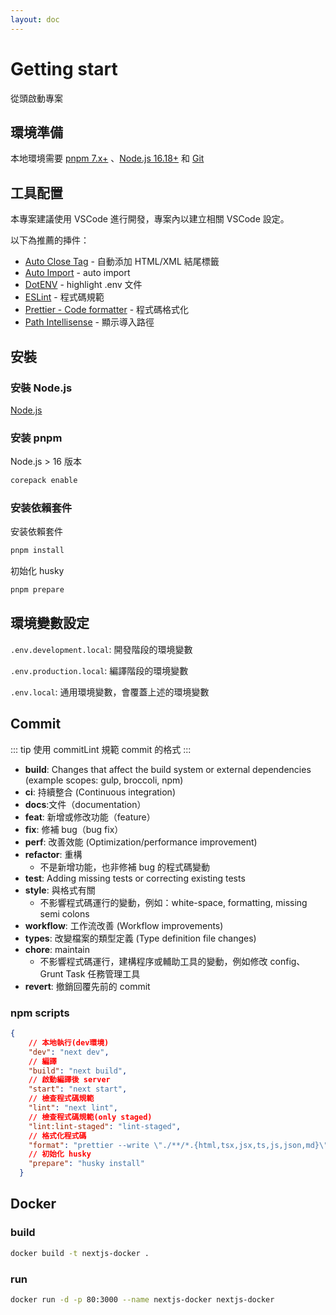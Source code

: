 ```yaml
---
layout: doc
---
```


# Getting start

從頭啟動專案

## 環境準備

本地環境需要 [pnpm 7.x+](https://pnpm.io/) 、[Node.js 16.18+](http://nodejs.org/) 和 [Git](https://git-scm.com/)

## 工具配置

本專案建議使用 VSCode 進行開發，專案內以建立相關 VSCode 設定。

以下為推薦的挿件：

- [Auto Close Tag](https://marketplace.visualstudio.com/items?itemName=formulahendry.auto-close-tag) - 自動添加 HTML/XML 結尾標籤
- [Auto Import](https://marketplace.visualstudio.com/items?itemName=steoates.autoimport) - auto import
- [DotENV](https://marketplace.visualstudio.com/items?itemName=mikestead.dotenv) - highlight .env 文件
- [ESLint](https://marketplace.visualstudio.com/items?itemName=dbaeumer.vscode-eslint) - 程式碼規範
- [Prettier - Code formatter](https://marketplace.visualstudio.com/items?itemName=esbenp.prettier-vscode) - 程式碼格式化
- [Path Intellisense](https://marketplace.visualstudio.com/items?itemName=christian-kohler.path-intellisense) - 顯示導入路徑

## 安裝

### 安裝 Node.js

[Node.js](https://nodejs.org/en)

### 安装 pnpm

Node.js > 16 版本
```bash
corepack enable
```

### 安装依賴套件

安装依賴套件

```bash
pnpm install
```

初始化 husky

```bash
pnpm prepare
```

## 環境變數設定

`.env.development.local`: 開發階段的環境變數

`.env.production.local`: 編譯階段的環境變數

`.env.local`: 通用環境變數，會覆蓋上述的環境變數

## Commit

::: tip
使用 commitLint 規範 commit 的格式
:::

- **build**: Changes that affect the build system or external dependencies (example scopes: gulp, broccoli, npm)
- **ci**: 持續整合 (Continuous integration)
- **docs**:文件（documentation）
- **feat**: 新增或修改功能（feature）
- **fix**: 修補 bug（bug fix）
- **perf**: 改善效能 (Optimization/performance improvement)
- **refactor**: 重構
    - 不是新增功能，也非修補 bug 的程式碼變動
- **test**: Adding missing tests or correcting existing tests
- **style**: 與格式有關
    - 不影響程式碼運行的變動，例如：white-space, formatting, missing semi colons
- **workflow**: 工作流改善 (Workflow improvements)
- **types**:  改變檔案的類型定義 (Type definition file changes)
- **chore**: maintain
    - 不影響程式碼運行，建構程序或輔助工具的變動，例如修改 config、Grunt Task 任務管理工具
- **revert**: 撤銷回覆先前的 commit

### npm scripts

```json
{
    // 本地執行(dev環境)
    "dev": "next dev",
    // 編譯
    "build": "next build",
    // 啟動編譯後 server
    "start": "next start",
    // 檢查程式碼規範
    "lint": "next lint",
    // 檢查程式碼規範(only staged)
    "lint:lint-staged": "lint-staged",
    // 格式化程式碼
    "format": "prettier --write \"./**/*.{html,tsx,jsx,ts,js,json,md}\"",
    // 初始化 husky
    "prepare": "husky install"
  }
```

## Docker

### build

```bash
docker build -t nextjs-docker .
```

### run

```bash
docker run -d -p 80:3000 --name nextjs-docker nextjs-docker
```